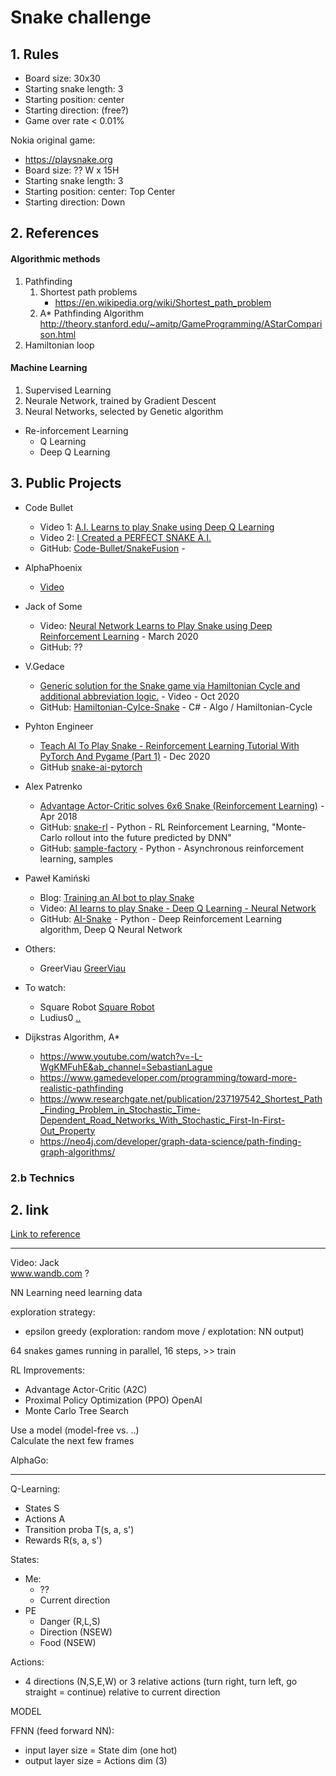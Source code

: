# Snake challenge 

## 1. Rules

* Board size: 30x30  
* Starting snake length: 3 
* Starting position: center  
* Starting direction: (free?)
* Game over rate < 0.01%

Nokia original game:
* https://playsnake.org
* Board size: ?? W x 15H
* Starting snake length: 3 
* Starting position: center: Top Center 
* Starting direction: Down


## 2. References

#### Algorithmic methods
  1. Pathfinding
      1. Shortest path problems
          - https://en.wikipedia.org/wiki/Shortest_path_problem
      1. A* Pathfinding Algorithm
         http://theory.stanford.edu/~amitp/GameProgramming/AStarComparison.html
  1. Hamiltonian loop
#### Machine Learning
  1. Supervised Learning
  1. Neurale Network, trained by Gradient Descent  
  1. Neural Networks, selected by Genetic algorithm
  - Re-inforcement Learning
    - Q Learning
    - Deep Q Learning


## 3. Public Projects

* Code Bullet  
    * Video 1: [A.I. Learns to play Snake using Deep Q Learning](https://www.youtube.com/watch?v=3bhP7zulFfY&ab_channel=CodeBullet)
    * Video 2: [I Created a PERFECT SNAKE A.I.](https://www.youtube.com/watch?v=tjQIO1rqTBE)
    * GitHub: [Code-Bullet/SnakeFusion](https://github.com/Code-Bullet/SnakeFusion) - 
* AlphaPhoenix
    * [Video](https://www.youtube.com/watch?v=TOpBcfbAgPg&ab_channel=AlphaPhoenix)
* Jack of Some
    * Video: [Neural Network Learns to Play Snake using Deep Reinforcement Learning](https://www.youtube.com/watch?v=i0Pkgtbh1xw) - March 2020
    * GitHub: ??
* V.Gedace  
    * [Generic solution for the Snake game via Hamiltonian Cycle and additional abbreviation logic.](https://www.youtube.com/watch?v=UI_I6sJXaJw&t=45s&ab_channel=V.Gedace) - Video - Oct 2020  
    * GitHub: [Hamiltonian-Cylce-Snake](https://github.com/UweR70/Hamiltonian-Cylce-Snake) - C# - Algo / Hamiltonian-Cycle
* Pyhton Engineer
    * [Teach AI To Play Snake - Reinforcement Learning Tutorial With PyTorch And Pygame (Part 1)](https://www.youtube.com/watch?v=PJl4iabBEz0&ab_channel=PythonEngineer) - Dec 2020
    * GitHub [snake-ai-pytorch](https://github.com/python-engineer/snake-ai-pytorch)
* Alex Patrenko
    * [Advantage Actor-Critic solves 6x6 Snake (Reinforcement Learning)](https://www.youtube.com/watch?v=bh_5aIqVTUY) - Apr 2018
    * GitHub: [snake-rl](https://github.com/alex-petrenko/snake-rl) - Python - RL Reinforcement Learning, "Monte-Carlo rollout into the future predicted by DNN"
    * GitHub: [sample-factory](https://github.com/alex-petrenko/sample-factory) - Python - Asynchronous reinforcement learning, samples
* Paweł Kamiński
    * Blog: [Training an AI bot to play Snake](https://www.codeer.dev/blog/2020/05/03/ai-snake.html)
    * Video: [AI learns to play Snake - Deep Q Learning - Neural Network](https://www.youtube.com/watch?v=ozFDavKIvpk&ab_channel=Pawe%C5%82Kami%C5%84ski)
    * GitHub: [AI-Snake](https://github.com/pawelkami/AI-Snake) - Python - Deep Reinforcement Learning algorithm, Deep Q Neural Network


* Others:
    * GreerViau [GreerViau](https://www.youtube.com/watch?v=zIkBYwdkuTk&ab_channel=GreerViau)

* To watch:
    * Square Robot [Square Robot](https://www.youtube.com/watch?v=8cdUree20j4&ab_channel=SquareRobots)
    * Ludius0 [..](https://www.youtube.com/watch?v=7Vh77YytDgg&ab_channel=ludius0)


* Dijkstras Algorithm, A*
  * https://www.youtube.com/watch?v=-L-WgKMFuhE&ab_channel=SebastianLague
  * https://www.gamedeveloper.com/programming/toward-more-realistic-pathfinding
  * https://www.researchgate.net/publication/237197542_Shortest_Path_Finding_Problem_in_Stochastic_Time-Dependent_Road_Networks_With_Stochastic_First-In-First-Out_Property
  * https://neo4j.com/developer/graph-data-science/path-finding-graph-algorithms/



### 2.b Technics



## 2. link

[Link to reference](#2-link)


---
Video: Jack   
www.wandb.com ?

NN Learning need learning data  

exploration strategy:
- epsilon greedy (exploration: random move / explotation: NN output)



64 snakes games running in parallel, 16 steps, >> train

RL Improvements:
- Advantage Actor-Critic (A2C)
- Proximal Policy Optimization (PPO) OpenAI
- Monte Carlo Tree Search

Use a model (model-free vs. ..)  
Calculate the next few frames

AlphaGo: 

---
Q-Learning:
* States S
* Actions A
* Transition proba T(s, a, s')
* Rewards R(s, a, s')

States:
* Me:  
  - ??
  - Current direction
* PE
  - Danger (R,L,S)
  - Direction (NSEW)
  - Food (NSEW)

Actions:
- 4 directions (N,S,E,W) or 3 relative actions (turn right, turn left, go straight = continue) relative to current direction

MODEL

FFNN (feed forward NN): 
- input layer size = State dim (one hot)
- output layer size = Actions dim (3)

